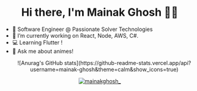<!-- 
### Hi there I'm Mainak  -->
<h1 align="center">Hi there, I'm Mainak Ghosh 👋🏾</h1>
<!-- <p align="left"> <img src="https://komarev.com/ghpvc/?username=mainak-ghosh&label=Profile%20views&color=0e75b6&style=flat" alt="mainak-ghosh" /> </p> -->

- 👔 Software Engineer @ Passionate Solver Technologies
- 🔭 I’m currently working on React, Node, AWS, C#.
- 💻 Learning Flutter !
- 💬 Ask me about animes!
  <p align="middle">
    ![Anurag's GitHub stats](https://github-readme-stats.vercel.app/api?username=mainak-ghosh&theme=calm&show_icons=true)
  </p>
<p align="middle"> <a href="https://twitter.com/mainakghosh_" target="blank"><img src="https://img.shields.io/twitter/follow/mainakghosh_?logo=twitter&style=for-the-badge" alt="mainakghosh_" /></a> </p>

<!--
**mainak-ghosh/mainak-ghosh** is a ✨ _special_ ✨ repository because its `README.md` (this file) appears on your GitHub profile.
